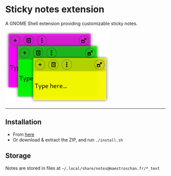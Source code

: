 # Sticky notes extension

A GNOME Shell extension providing customizable sticky notes.

![](./notes@maestroschan.fr/screenshots/about_picture.png)

----

## Installation

- From [here](https://extensions.gnome.org/extension/1357/notes/)
- Or download & extract the ZIP, and run `./install.sh`

## Storage

Notes are stored in files at `~/.local/share/notes@maestroschan.fr/*_text`

<!-- dans le menu : nouveau/supprimer//éditer le titre//... -->
<!-- le bouton de grab aurait le titre en label, et clic-droit enroulerait -->

<!-- 3.36 :

rétrocompatibilité en sang
déprécation de l'acteur de l'icône, avec conditionnelle
autres erreurs de merde ?

sa mère faut réécrire comment ça interagit avec le disque, là c'est hoooonteux

    -->


